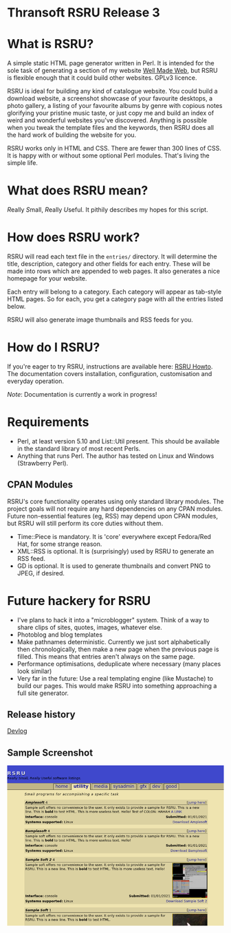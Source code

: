 Thransoft RSRU Release 3
========================

# What is RSRU?
A simple static HTML page generator written in Perl. It is intended for the sole task of generating a section of my website [Well Made Web](https://wmw.thran.uk), but RSRU is flexible enough that it could build other websites. GPLv3 licence.

RSRU is ideal for building any kind of catalogue website. You could build a download website, a screenshot showcase of your favourite desktops, a photo gallery, a listing of your favourite albums by genre with copious notes glorifying your pristine music taste, or just copy me and build an index of weird and wonderful websites you've discovered. Anything is possible when you tweak the template files and the keywords, then RSRU does all the hard work of building the website for you.

RSRU works only in HTML and CSS. There are fewer than 300 lines of CSS. It is happy with or without some optional Perl modules. That's living the simple life.

# What does RSRU mean?
*R*eally *S*mall, *R*eally *U*seful. It pithily describes my hopes for this script.

# How does RSRU work?
RSRU will read each text file in the `entries/` directory. It will determine the title, description, category and other fields for each entry. These will be made into rows which are appended to web pages. It also generates a nice homepage for your website.

Each entry will belong to a category. Each category will appear as tab-style HTML pages. So for each, you get a category page with all the entries listed below.

RSRU will also generate image thumbnails and RSS feeds for you.

# How do I RSRU?
If you're eager to try RSRU, instructions are available here: [RSRU Howto](docs/HOWTO.md). The documentation covers installation, configuration, customisation and everyday operation.

*Note*: Documentation is currently a work in progress!

# Requirements
* Perl, at least version 5.10 and List::Util present. This should be available in the standard library of most recent Perls.
* Anything that runs Perl. The author has tested on Linux and Windows (Strawberry Perl). 

## CPAN Modules
RSRU's core functionality operates using only standard library modules. The project goals will not require any hard dependencies on any CPAN modules. Future non-essential features (eg, RSS) may depend upon CPAN modules, but RSRU will still perform its core duties without them.

- Time::Piece is mandatory. It is 'core' everywhere except Fedora/Red Hat, for some strange reason.
- XML::RSS is optional. It is (surprisingly) used by RSRU to generate an RSS feed.
- GD is optional. It is used to generate thumbnails and convert PNG to JPEG, if desired.

# Future hackery for RSRU
* I've plans to hack it into a "microblogger" system. Think of a way to share clips of sites, quotes, images, whatever else.
* Photoblog and blog templates
* Make pathnames deterministic. Currently we just sort alphabetically then chronologically, then make a new page when the previous page is filled. This means that entries aren't always on the same page.
* Performance optimisations, deduplicate where necessary (many places look similar)
* Very far in the future: Use a real templating engine (like Mustache) to build our pages. This would make RSRU into something approaching a full site generator.

## Release history
[Devlog](./docs/DEVLOG.md)

## Sample Screenshot
![RSRU Screenshot](misc/rsru3.png)

